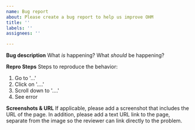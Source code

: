 ```yaml
---
name: Bug report
about: Please create a bug report to help us improve OHM
title: ''
labels: ''
assignees: ''

---
```


**Bug description**
What *is* happening?
What *should* be happening?

**Repro Steps**
Steps to reproduce the behavior:
1. Go to '...'
2. Click on '....'
3. Scroll down to '....'
4. See error

**Screenshots & URL**
If applicable, please add a screenshot that includes the URL of the page.
In addition, please add a text URL link to the page, separate from the image so the reviewer can link directly to the problem.
